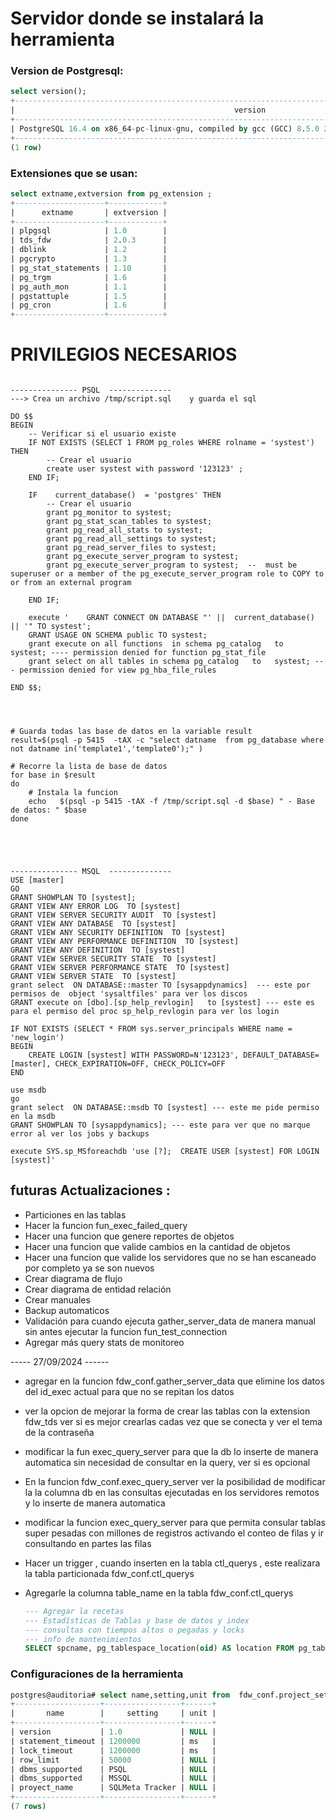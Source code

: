 # Servidor donde se instalará la herramienta 

### Version de Postgresql: 
```sql
select version();
+---------------------------------------------------------------------------------------------------------+
|                                                 version                                                 |
+---------------------------------------------------------------------------------------------------------+
| PostgreSQL 16.4 on x86_64-pc-linux-gnu, compiled by gcc (GCC) 8.5.0 20210514 (Red Hat 8.5.0-22), 64-bit |
+---------------------------------------------------------------------------------------------------------+
(1 row)
```

### Extensiones que se usan: 
```sql
select extname,extversion from pg_extension ;
+--------------------+------------+
|      extname       | extversion |
+--------------------+------------+
| plpgsql            | 1.0        |
| tds_fdw            | 2.0.3      |
| dblink             | 1.2        |
| pgcrypto           | 1.3        |
| pg_stat_statements | 1.10       |
| pg_trgm            | 1.6        |
| pg_auth_mon        | 1.1        |
| pgstattuple        | 1.5        |
| pg_cron            | 1.6        |
+--------------------+------------+
```

# PRIVILEGIOS NECESARIOS
```

--------------- PSQL  --------------
---> Crea un archivo /tmp/script.sql    y guarda el sql  
 
DO $$
BEGIN
    -- Verificar si el usuario existe
    IF NOT EXISTS (SELECT 1 FROM pg_roles WHERE rolname = 'systest') THEN
        -- Crear el usuario
        create user systest with password '123123' ;
    END IF;
	
	IF    current_database()  = 'postgres' THEN
        -- Crear el usuario
        grant pg_monitor to systest;
        grant pg_stat_scan_tables to systest;
        grant pg_read_all_stats to systest;
        grant pg_read_all_settings to systest;
        grant pg_read_server_files to systest;
        grant pg_execute_server_program to systest;
        grant pg_execute_server_program to systest;  --  must be superuser or a member of the pg_execute_server_program role to COPY to or from an external program

    END IF;

    execute '    GRANT CONNECT ON DATABASE "' ||  current_database()  || '" TO systest';
    GRANT USAGE ON SCHEMA public TO systest;
    grant execute on all functions  in schema pg_catalog   to   systest; ---- permission denied for function pg_stat_file 
    grant select on all tables in schema pg_catalog   to   systest; --- permission denied for view pg_hba_file_rules
 
END $$;



 
# Guarda todas las base de datos en la variable result
result=$(psql -p 5415  -tAX -c "select datname  from pg_database where not datname in('template1','template0');" )

# Recorre la lista de base de datos 
for base in $result
do
    # Instala la funcion
    echo   $(psql -p 5415 -tAX -f /tmp/script.sql -d $base) " - Base de datos: " $base 
done





--------------- MSQL  --------------
USE [master]
GO
GRANT SHOWPLAN TO [systest];
GRANT VIEW ANY ERROR LOG  TO [systest]
GRANT VIEW SERVER SECURITY AUDIT  TO [systest]
GRANT VIEW ANY DATABASE  TO [systest]
GRANT VIEW ANY SECURITY DEFINITION  TO [systest]
GRANT VIEW ANY PERFORMANCE DEFINITION  TO [systest]
GRANT VIEW ANY DEFINITION  TO [systest]
GRANT VIEW SERVER SECURITY STATE  TO [systest]
GRANT VIEW SERVER PERFORMANCE STATE  TO [systest]
GRANT VIEW SERVER STATE  TO [systest]
grant select  ON DATABASE::master TO [sysappdynamics]  --- este por permisos de  object 'sysaltfiles' para ver los discos 
GRANT execute on [dbo].[sp_help_revlogin]   to [systest] --- este es para el permiso del proc sp_help_revlogin para ver los login

IF NOT EXISTS (SELECT * FROM sys.server_principals WHERE name = 'new_login')
BEGIN
    CREATE LOGIN [systest] WITH PASSWORD=N'123123', DEFAULT_DATABASE=[master], CHECK_EXPIRATION=OFF, CHECK_POLICY=OFF
END
 
use msdb
go 
grant select  ON DATABASE::msdb TO [systest] --- este me pide permiso en la msdb
GRANT SHOWPLAN TO [sysappdynamics]; --- este para ver que no marque error al ver los jobs y backups 

execute SYS.sp_MSforeachdb 'use [?];  CREATE USER [systest] FOR LOGIN [systest]'
```


## futuras Actualizaciones : 
  - Particiones en las tablas
  - Hacer la funcion  fun_exec_failed_query
  - Hacer una funcion que genere reportes de objetos
  - Hacer una funcion que valide cambios en la cantidad de objetos
  - Hacer una funcion que valide los servidores que no se han escaneado por completo ya se son nuevos
  - Crear diagrama de flujo
  - Crear diagrama de entidad relación
  - Crear manuales
  - Backup automaticos
  - Validación para cuando ejecuta gather_server_data de manera manual sin antes ejecutar la funcion fun_test_connection 
  - Agregar más query stats de monitoreo


----- 27/09/2024 ------
  - agregar en la funcion fdw_conf.gather_server_data que elimine los datos del id_exec  actual para que no se repitan los datos 
  - ver la opcion de mejorar la forma de crear las tablas con la extension fdw_tds ver si es mejor crearlas cadas vez que se conecta y ver el tema de la contraseña 
  - modificar la fun exec_query_server para que la db lo inserte de manera automatica sin necesidad de consultar en la query, ver si es opcional 
  - En la funcion fdw_conf.exec_query_server ver la posibilidad de modificar la la columna db en las consultas ejecutadas en los servidores remotos y lo inserte de manera automatica
  - modificar la funcion exec_query_server para que permita consular tablas super pesadas con millones de registros activando el conteo de filas y ir consultando en partes las filas  
  - Hacer un trigger , cuando inserten  en la tabla ctl_querys , este realizara  la tabla particionada   fdw_conf.ctl_querys  
  - Agregarle la columna table_name en la tabla fdw_conf.ctl_querys 
  
 



    ```sql
    --- Agregar la recetas 
    --- Estadísticas de Tablas y base de datos y index 
    --- consultas con tiempos altos o pegadas y locks 
    --- info de mantenimientos 
    SELECT spcname, pg_tablespace_location(oid) AS location FROM pg_tablespace;
    ```
    
  


### Configuraciones de la herramienta
```SQL
postgres@auditoria# select name,setting,unit from  fdw_conf.project_settings;
+-------------------+-----------------+------+
|       name        |     setting     | unit |
+-------------------+-----------------+------+
| version           | 1.0             | NULL |
| statement_timeout | 1200000         | ms   |
| lock_timeout      | 1200000         | ms   |
| row_limit         | 50000           | NULL |
| dbms_supported    | PSQL            | NULL |
| dbms_supported    | MSSQL           | NULL |
| proyect_name      | SQLMeta Tracker | NULL |
+-------------------+-----------------+------+
(7 rows)
```
